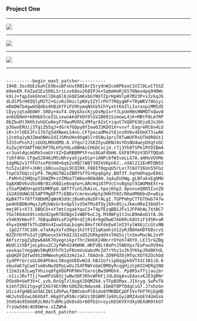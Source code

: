 
### Project One
***

![](http://i.giphy.com/xTiN0ybaVlF4BBtjLa.gif)

***

![](http://i.giphy.com/xTiN0G6XGwfxhzYGXu.gif)

***

![](http://i.giphy.com/3o84TWumZFZeRCGz8k.gif)

***

<pre><code>
----------begin_max5_patcher----------
1948.3oc6bEzbahCE9bxuBFxUutRBIAr25rydnW2cm8P6zoC1VIlDLxCfSSZ
m9eeER.FmZad1Ez5D6LSriLxv68ou268IPJe+5qbmHeRj6576Nex4pq990Wc
k9iJ+fqpZek6hnmllDkq6l6jkQESmKxbGYNXTZprHpHVlpO7M23P+s3zkqJb
dLdlP5rH9IQlyM2T2+GixRiVHzclpNXyIZYlrPV77RQygWF+TRyWKV70Giyi
mDmDW7b4gwUGQd6s4hBiKfFiFU9hymqNXhb5ChYyxhtKeZlLIoranpiMMId5
CEyyjqtad6OWY.SRDy+4uf4.O9yGXxcKjyDsMpIxrYJLpUeRWsHNMQTnQwv0
enbUQ8mV+k0Hbb5ceISLsxwnAkdFkDV9lGV2B601SimowL4j6+MBtF0Lm7RP
0bZbuOt3KKhJxhUCw0eyF79wuMVOhLVMfqrA2xC+iqut7kQ8F63OjoOJxJbh
p3GwoERUij3TgiZb5qJ+dGrk7GDpy8YIew633KDO1X+vvvf.EagreRC6n4LU
iK+JrlUEEJFx17b7g54XNweLS4nn.CFfpecadMe2t8jnz6V6v4EOmX73iwAK
j2cm5q2yN3ZWaONHuIdIJSMnUHx9hgW1lr8SNuJpru78TwWUFRsUTHdR6GtJ
SIS5vPnshJjiGUXLMOGQMQ.6.V7qur2JSKZXyuOKNJ4vYDsNU4weyDXqtvGC
XsZwj0YOAPTH6CRP7RLHfpYHLu8BHAcCHGDCxcjU.r7j3Yh8TSPk1RYDIBm4
xr3uotdqcmGRkSxmGYrXZ+DaRBBMPtFrwz8GaFdbH6.GXF8fPUzV3DfTQQaO
7z6f4hU.CFgw52846iM5iNhvyaSjpxOip+iANPc6fWIvoLLG7A.aHHvVUVMe
1dgMb2v1ffFO7xvPQtH0n6qk2v0QClW8730IkVKpn6J..nXAl211EnMTQN55
hi52xi8YF+JHHji6Niuu2qyL9CQIRX.F80If0qpqU5rLxr7C6V7I6Un55FGz
TnpCG7bQccCpP4.TWyNGTWioZBRfGfTGrKpq6gXy.B0f3T.hqYmOhqqvE04i
.PaM+h15MQspTZ6WZM+zVZMUa7lW6eo00AdAH.Jq4uEUVWg.gLBfakxEg0MU
GgAXWDV6vU5o0BrBIcK6Die0oqtw+LARcHq167PVcCnvBgnpl91WUMmEXt+o
ztSaPQWDU+qGX5UMMFpO.Q0T7Yin5JbAivL.hpojKhp2.0pxnseQ0D5IsnZO
ib2A59UWG3E5APTMg8FTTcEBDxYcmrmvuHptp3HH7h9ZcRHaOM06bvD+w8ip
KpB47T+f8TfX0DmM2qWxN3ddcjBumhsNsDFrALgI.TGPPmhpCTTGTOwb747w
pe4HhBDBnMqsJyMjbWzGrknOpSlxS5mTMs8TOyj0Xn85jsJkmsHReZ38ddl+
mmj9Fi+X73.DBQCU+sY7mtCngakYquC5+T4pTEzqBB1JFv1JFPAhAL7XtBC7
7GolK6doG9tcnQo92geR78XBgxIvWBFbuCJg.M30WFg1tJvLB9mAoD1fA.Ok
v54K9VHmvFf.7bBquANVLoP2qP8+dZjRi0+9gO9wO7mUKRck8UtiF195R+aR
4hyxUkN8fkThzDBVn4Iuw5XaLbzqHc8HxftKFdeEwXlHI5YylWX6jCcGtvNN
.1gG277XC1O6.e7aXAyXxfxO9qx1h2YF2Z1qKamhjU12yRJB6HoHDT6BscvS
NZZhYbYPoIaTjQMxeuxSkYk6IJQ1sQS2URkpddVxYHG5sjlnSmvMacNL2vVP
A6fszrpgZyDpw6AkK7OyegnikprThr2kHkK24NnrrOYeh74KYO.LEl5rGZBg
WUdC1tXBfjeLp8suZCJyfWh434KWHK.HKFVBLtBePnJ5N6Vps7EaPas0V94a
xexkqxlVegqWv5NqM3Yh7h3zFNzmVuUabvMcZd7rYhz1v3h3YKkpJR40KYdL
qbQKDFZdfwd9520MWeohyKG3zHz1eJ.f8AOn9.ZO9POZOjMfqcXOT6ZOchOd
1ydPPrGrcsGLD64PhAnLV0xgGUEDvW2d.hBJ2ofcipDqgpk6VTX1C1N1iO.6
obudaK7gCwd7sm8vNw3OPpLwOzJSXFRWYxbmCBMOyRcqgHjzCpKXIHERgIN0
t1Sm3i8JLwgTXhisq8fgXOGPHPXHxTGxrojBw30MGhX..Pp8R5xfTjjaujbr
.n1icJRxfTjjYwwKPzG6UjjwNw3OPJRhsWFKFjJdL6UgAxvEAasvKJD3gRNr
D5bd0+UaP3V+C.yzb.RnSgTzlXugXJDQMZ64.vTFpBSMax.JIXcyg.SwPvT6
k1khfZO1ItgvgF2XG74Et9NrGO6ZOcNdwsm8.IOm8T0PfDdgCsG7.J7xhzGn
UIsi4fgHBEaO3ACI6C1dhPwLfQWVxbnPlDido9YMKBDCpDFIVxfHffHjEgHD
HKJvhVDzwLO6XOdf.H6gOfyRSNcrGKVz3DSBMFJa9XLGyi8MZ4xGEY4UmSsk
3tH5do9Ib6OR2LN0zTuKMcyDkOsdS+0OTb2nroyiKDSKVkYdXyOEXdR0tkO7
7rzUw59dc4U9GW+e.xIZWhA
-----------end_max5_patcher-----------
</code></pre>
